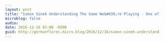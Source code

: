 ```yaml
---
layout: post
title: "Simon Sinek Understanding The Game We&#039;re Playing - One of my favorite videos of the year"
microblog: false
audio: 
date: 2016-12-16 01:00 -0500
guid: http://germanflores.micro.blog/2016/12/16/simon-sinek-understanding.html
---
```

<p><amp-youtube data-videoid="sjxNTcsquG8" layout="responsive" width="480" height="270"></amp-youtube></p>
